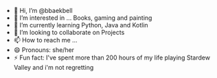- 👋 Hi, I’m @bbaekbell
- 👀 I’m interested in ... Books, gaming and painting
- 🌱 I’m currently learning Python, Java and Kotlin
- 💞️ I’m looking to collaborate on Projects
- 📫 How to reach me ...
- 😄 Pronouns: she/her
- ⚡ Fun fact: I've spent more than 200 hours of my life playing Stardew Valley and i'm not regretting

<!---
bbaekbell/bbaekbell is a ✨ special ✨ repository because its `README.md` (this file) appears on your GitHub profile.
You can click the Preview link to take a look at your changes.
--->
